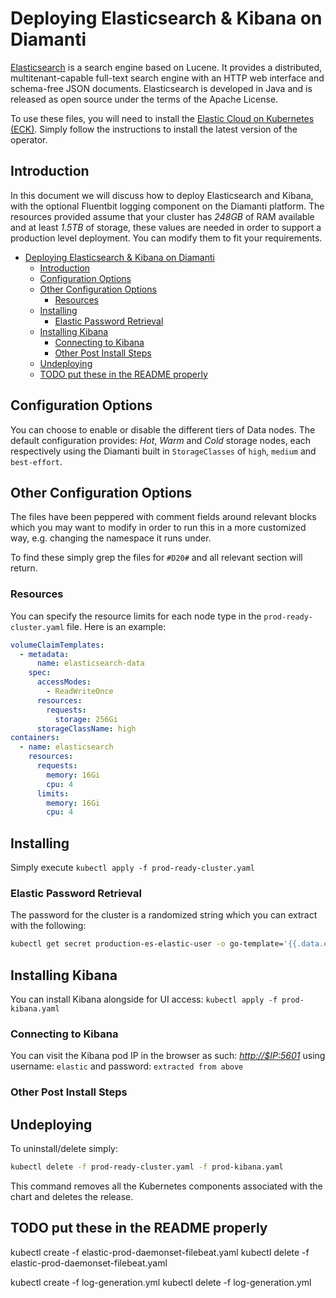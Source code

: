 # Deploying Elasticsearch & Kibana on Diamanti

[Elasticsearch](https://www.elastic.co/) is a search engine based on Lucene. It provides a distributed, multitenant-capable full-text search engine with an HTTP web interface and schema-free JSON documents. Elasticsearch is developed in Java and is released as open source under the terms of the Apache License.

To use these files, you will need to install the [Elastic Cloud on Kubernetes (ECK)](https://www.elastic.co/guide/en/cloud-on-k8s/current/k8s-quickstart.html). Simply follow the instructions to install the latest version of the operator.

## Introduction

In this document we will discuss how to deploy Elasticsearch and Kibana, with the optional Fluentbit logging component on the Diamanti platform. The resources provided assume that your cluster has _248GB_ of RAM available and at least _1.5TB_ of storage, these values are needed in order to support a production level deployment. You can modify them to fit your requirements.

<!-- TOC -->

- [Deploying Elasticsearch & Kibana on Diamanti](#deploying-elasticsearch--kibana-on-diamanti)
  - [Introduction](#introduction)
  - [Configuration Options](#configuration-options)
  - [Other Configuration Options](#other-configuration-options)
    - [Resources](#resources)
  - [Installing](#installing)
    - [Elastic Password Retrieval](#elastic-password-retrieval)
  - [Installing Kibana](#installing-kibana)
    - [Connecting to Kibana](#connecting-to-kibana)
    - [Other Post Install Steps](#other-post-install-steps)
  - [Undeploying](#undeploying)
  - [TODO put these in the README properly](#todo-put-these-in-the-readme-properly)

<!-- /TOC -->

## Configuration Options

You can choose to enable or disable the different tiers of Data nodes. The default configuration provides: *Hot*, *Warm* and *Cold* storage nodes, each respectively using the Diamanti built in `StorageClasses` of `high`, `medium` and `best-effort`.

## Other Configuration Options

The files have been peppered with comment fields around relevant blocks which you may want to modify in order to run this in a more customized way, e.g. changing the namespace it runs under.

To find these simply grep the files for `#D20#` and all relevant section will return.

### Resources

You can specify the resource limits for each node type in the `prod-ready-cluster.yaml` file. Here is an example:

```yaml
volumeClaimTemplates:
  - metadata:
      name: elasticsearch-data
    spec:
      accessModes:
        - ReadWriteOnce
      resources:
        requests:
          storage: 256Gi
      storageClassName: high
containers:
  - name: elasticsearch
    resources:
      requests:
        memory: 16Gi
        cpu: 4
      limits:
        memory: 16Gi
        cpu: 4
```

## Installing

Simply execute `kubectl apply -f prod-ready-cluster.yaml`

### Elastic Password Retrieval

The password for the cluster is a randomized string which you can extract with the following:

```bash
kubectl get secret production-es-elastic-user -o go-template='{{.data.elastic | base64decode }}'
```

## Installing Kibana

You can install Kibana alongside for UI access: `kubectl apply -f prod-kibana.yaml`

### Connecting to Kibana

You can visit the Kibana pod IP in the browser as such: _<http://$IP:5601>_ using username: `elastic` and password: `extracted from above`

### Other Post Install Steps

## Undeploying

To uninstall/delete simply:

```bash
kubectl delete -f prod-ready-cluster.yaml -f prod-kibana.yaml
```

This command removes all the Kubernetes components associated with the chart and deletes the release.

## TODO put these in the README properly

kubectl create -f elastic-prod-daemonset-filebeat.yaml
kubectl delete -f elastic-prod-daemonset-filebeat.yaml

kubectl create -f log-generation.yml
kubectl delete -f log-generation.yml
